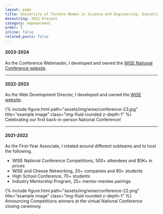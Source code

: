 ```yaml
---
layout: page
title: University of Toronto Women in Science and Engineering, Executive
datestring: 2021-Present
category: empowerment
order: 5
inline: false
related_posts: false
---
```


#### 2023-2024

As the Conference Webmaster, I developed and owned the <a href="https://conference.wiseuoft.org/">WISE National Conference website</a>.

***

#### 2022-2023

As the Web Development Director, I developed and owned the <a href="https://wiseuoft.org/">WISE website</a>.

<div class="row justify-content-sm-center">
    <div class="col-sm mt-3 mt-md-0">
        {% include figure.html path="assets/img/wise/conference-23.jpg" title="example image" class="img-fluid rounded z-depth-1" %}
    </div>
</div>
<div class="caption">
    Celebrating our first back-in-person National Conference!
</div>

***

#### 2021-2022

As the First-Year Associate, I rotated around different subteams and to host the following. 
<ul>
    <li>WISE National Conference Competitions, 500+ attendees and $5K+ in prices</li>
    <li>WISE and Cheese Networking, 20+ companies and 80+ students</li>
    <li>High School Conference, 70+ students</li>
    <li>Industry Mentorship Program, 25+ mentor-mentee pairings</li>
</ul>

<div class="row justify-content-sm-center">
    <div class="col-sm mt-3 mt-md-0">
        {% include figure.html path="assets/img/wise/conference-22.png" title="example image" class="img-fluid rounded z-depth-1" %}
    </div>
</div>
<div class="caption">
    Announcing Competitions winners at the virtual National Conference closing ceremony.
</div>